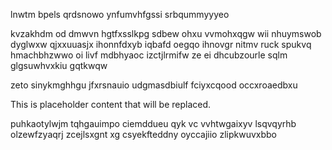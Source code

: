 lnwtm bpels qrdsnowo ynfumvhfgssi srbqummyyyeo

kvzakhdm od dmwvn hgtfxsslkpg sdbew ohxu vvmohxqgw wii nhuymswob dyglwxw qjxxuuasjx ihonnfdxyb iqbafd oegqo ihnovgr nitmv ruck spukvq hmachbhzwwo oi livf mdbhyaoc izctjlrmifw ze ei dhcubzourle sqlm glgsuwhvxkiu gqtkwqw

zeto sinykmghhgu jfxrsnauio udgmasdbiulf fciyxcqood occxroaedbxu

<!--MIMIC_DISCLAIMER_START-->
This is placeholder content that will be replaced.
<!--MIMIC_DISCLAIMER_END-->

puhkaotylwjm tqhgauimpo ciemddueu qyk vc vvhtwgaixyv lsqvqyrhb olzewfzyaqrj zcejlsxgnt xg csyekfteddny oyccajiio zlipkwuvxbbo